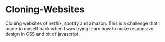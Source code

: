 # Cloning-Websites
Cloning websites of netflix, spotify and amazon.
This is a challenge that I made to myself back when I was trying learn how to make responsive design in CSS and bit of javascript.

